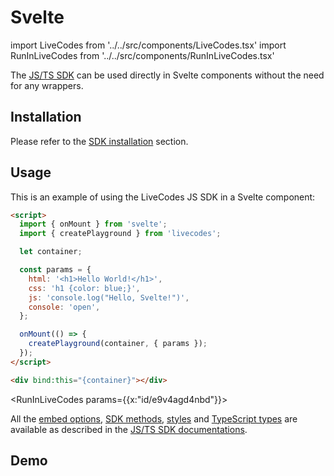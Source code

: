 # Svelte

import LiveCodes from '../../src/components/LiveCodes.tsx'
import RunInLiveCodes from '../../src/components/RunInLiveCodes.tsx'

The [JS/TS SDK](js-ts.md) can be used directly in Svelte components without the need for any wrappers.

## Installation

Please refer to the [SDK installation](./index.md#installation) section.

## Usage

This is an example of using the LiveCodes JS SDK in a Svelte component:

```html title="Component.svelte"
<script>
  import { onMount } from 'svelte';
  import { createPlayground } from 'livecodes';

  let container;

  const params = {
    html: '<h1>Hello World!</h1>',
    css: 'h1 {color: blue;}',
    js: 'console.log("Hello, Svelte!")',
    console: 'open',
  };

  onMount(() => {
    createPlayground(container, { params });
  });
</script>

<div bind:this="{container}"></div>
```

<RunInLiveCodes params={{x:"id/e9v4agd4nbd"}}></RunInLiveCodes>

All the [embed options](./js-ts.md#embed-options), [SDK methods](./js-ts.md#sdk-methods), [styles](./js-ts.md#styles) and [TypeScript types](./js-ts.md#typescript-types) are available as described in the [JS/TS SDK documentations](./js-ts.md).

## Demo

<LiveCodes import="id/e9v4agd4nbd" height="80vh" />
